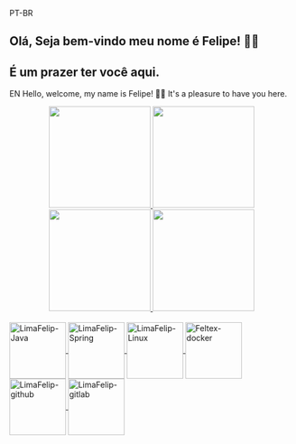  PT-BR
## Olá, Seja bem-vindo meu nome é Felipe! 👋😊
## É um prazer ter você aqui.

EN
Hello, welcome, my name is Felipe! 👋😊
It's a pleasure to have you here. 


<div align="center">
  <a href="https://github.com/LimaFelip">
  <img align="" height="180em" src="https://github-readme-stats.vercel.app/api?username=LimaFelip&show_icons=true&theme=dracula&include_all_commits=true&count_private=true"/>
  <img height="180em" width="" align="" src="https://github-readme-stats.vercel.app/api/top-langs/?username=LimaFelip&layout=compact&langs_count=7&theme=dracula"/>
</div>


<div align="center">
  <a href="https://github.com/feltex">
  <img align="" height="180em" src="https://github-readme-stats.vercel.app/api?username=feltex&show_icons=true&theme=dracula&include_all_commits=true&count_private=true"/>
  <img height="180em" width="" align="" src="https://github-readme-stats.vercel.app/api/top-langs/?username=feltex&layout=compact&langs_count=7&theme=dracula"/>
</div>
  
<div style="display: inline_block"><br>
<img align="center" alt="LimaFelip-Java" height="100" width="100" src="https://cdn.jsdelivr.net/gh/devicons/devicon/icons/java/java-original.svg" />
<img align="center" alt="LimaFelip-Spring" height="100" width="100" src="https://cdn.jsdelivr.net/gh/devicons/devicon/icons/spring/spring-original-wordmark.svg" />
<img align="center" alt="LimaFelip-Linux" height="100" width="100" src="https://cdn.jsdelivr.net/gh/devicons/devicon/icons/linux/linux-original.svg" />
<img align="center" alt="Feltex-docker" height="100" width="100" src="https://cdn.jsdelivr.net/gh/devicons/devicon/icons/docker/docker-original.svg" />
<img align="center" alt="LimaFelip-github" height="100" width="100" src="https://cdn.jsdelivr.net/gh/devicons/devicon/icons/github/github-original.svg" />
<img align="center" alt="LimaFelip-gitlab" height="100" width="100" src="https://cdn.jsdelivr.net/gh/devicons/devicon/icons/gitlab/gitlab-original.svg" />
</div>  

<div style="display: inline_block"><br>
  <br>
  <br>
 
